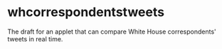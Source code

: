 # whcorrespondentstweets
The draft for an applet that can compare White House correspondents' tweets in real time.
